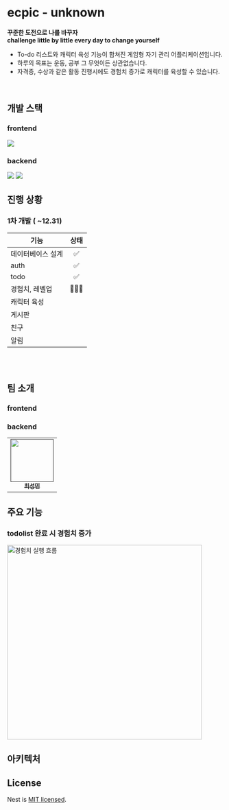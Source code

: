 #  ecpic - unknown

**꾸준한 도전으로 나를 바꾸자**<br/>
**challenge little by little every day to change yourself**<br/>
- To-do 리스트와 캐릭터 육성 기능이 합쳐진 게임형 자기 관리 어플리케이션입니다.<br/>
- 하루의 목표는 운동, 공부 그 무엇이든 상관없습니다.<br/>
- 자격증, 수상과 같은 활동 진행시에도 경험치 증가로 캐릭터를 육성할 수 있습니다.<br/>
<br/>

## 개발 스택
### frontend
<img src="https://img.shields.io/badge/react_native-%2320232a.svg?style=for-the-badge&logo=react&logoColor=%2361DAFB"/></a>
### backend
<img src="https://img.shields.io/badge/node.js-6DA55F?style=for-the-badge&logo=node.js&logoColor=white"/></a>
<img src="https://img.shields.io/badge/nestjs-%23E0234E.svg?style=for-the-badge&logo=nestjs&logoColor=white"/></a>
<br/>

## 진행 상황
### 1차 개발 ( ~12.31)

기능|상태
|---|:---:|
|데이터베이스 설계|✅|
|auth|✅|
|todo|✅|
|경험치, 레벨업|👨🏻‍💻|
|캐릭터 육성||
|게시판||
|친구||
|알림||

<br/><br/>
## 팀 소개
### frontend
### backend
<table>
  <tbody>
    <tr>
      <td align="center"><a href=""><img src="https://github.com/smaivnn/epic_unknown/assets/85821828/9527928a-32bb-4cdd-989c-3aacc9feb4e6"width="100px;" alt=""/><br /><sub><b>최성민 </b></sub></a><br /></td>
    </tr>
  </tbody>
</table>


## 주요 기능
### todolist 완료 시 경험치 증가
<img width="454" alt="경험치 실행 흐름" src="https://github.com/smaivnn/epic_unknown/assets/85821828/79367e10-9642-4db0-9e1a-acdc3d3d1247">




## 아키텍처

## License

Nest is [MIT licensed](LICENSE).

